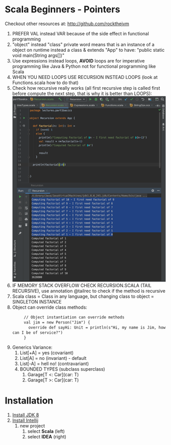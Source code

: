 # Scala Beginners - Pointers
Checkout other resources at: http://github.com/rockthejvm

1. PREFER VAL instead VAR because of the side effect in functional programming
1. "object" instead "class" private word means that is an instance of a object on runtime instead a class & extends "App" to have: "public static void main(String args[])" 
1. Use expressions instead loops, __AVOID__ loops are for imperative programming like Java & Python not for functional programming like Scala
1. WHEN YOU NEED LOOPS USE RECURSION INSTEAD LOOPS (look at Functions.scala how to do that)
1. Check how recursive really works (all first recursive step is called first before compute the next step, that is why it is better than LOOPS):
![How recursive calls work](https://github.com/TonGarcia/scala-jvm-starter/blob/master/imgs/how_recursive_works.png?raw=true)
1. IF MEMORY STACK OVERFLOW CHECK RECURSION.SCALA (TAIL RECURSIVE), use annotation @tailrec to check if the method is recursive
1. Scala class = Class in any language, but changing class to object = SINGLETON INSTANCE
1. Object can override class methods:
    ```
         // Object instantiation can override methods
         val jim = new Person("Jim") {
           override def sayHi: Unit = println(s"Hi, my name is Jim, how can I be of service?")
         }
    ```
1. Generics Variance:
    1. List[+A] = yes (covariant)
    1. List[A] = no (invariant) - default
    1. List[-A] = hell no! (contravariant)
    1. BOUNDED TYPES (subclass superclass)
        1. Garage[T <: Car](car: T)
        1. Garage[T >: Car](car: T)


# Installation

1. [Install JDK 8](https://www.oracle.com/java/technologies/javase/javase-jdk8-downloads.html)
1. [Install Intellij](https://www.jetbrains.com/idea/download/)
    1. new project
        1. select __Scala__ (left)
        1. select __IDEA__ (right)
     
